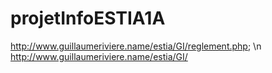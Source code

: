 # projetInfoESTIA1A
http://www.guillaumeriviere.name/estia/GI/reglement.php; \n
http://www.guillaumeriviere.name/estia/GI/

